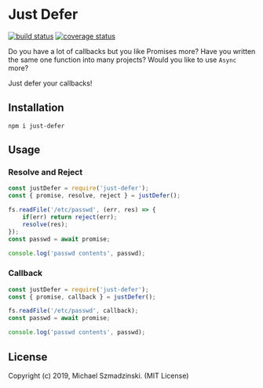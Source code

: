 # Just Defer

[![build status][travis-image]][travis-url]
[![coverage status][codecov-image]][codecov-url]

Do you have a lot of callbacks but you like Promises more?
Have you written the same one function into many projects?
Would you like to use `Async` more?

Just defer your callbacks!

## Installation

`npm i just-defer`

## Usage

### Resolve and Reject

```js
const justDefer = require('just-defer');
const { promise, resolve, reject } = justDefer();

fs.readFile('/etc/passwd', (err, res) => {
    if(err) return reject(err);
    resolve(res);
});
const passwd = await promise;

console.log('passwd contents', passwd);
```

### Callback

```js
const justDefer = require('just-defer');
const { promise, callback } = justDefer();

fs.readFile('/etc/passwd', callback);
const passwd = await promise;

console.log('passwd contents', passwd);
```


## License

Copyright (c) 2019, Michael Szmadzinski. (MIT License)

[travis-image]: https://travis-ci.org/smujmaiku/just-defer.svg?branch=master
[travis-url]: https://travis-ci.org/smujmaiku/just-defer
[codecov-image]: https://coveralls.io/repos/github/smujmaiku/just-defer/badge.svg
[codecov-url]: https://coveralls.io/github/smujmaiku/just-defer
